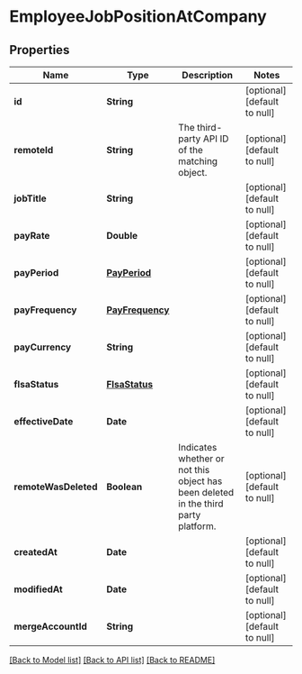# EmployeeJobPositionAtCompany
## Properties

| Name | Type | Description | Notes |
|------------ | ------------- | ------------- | -------------|
| **id** | **String** |  | [optional] [default to null] |
| **remoteId** | **String** | The third-party API ID of the matching object. | [optional] [default to null] |
| **jobTitle** | **String** |  | [optional] [default to null] |
| **payRate** | **Double** |  | [optional] [default to null] |
| **payPeriod** | [**PayPeriod**](PayPeriod.md) |  | [optional] [default to null] |
| **payFrequency** | [**PayFrequency**](PayFrequency.md) |  | [optional] [default to null] |
| **payCurrency** | **String** |  | [optional] [default to null] |
| **flsaStatus** | [**FlsaStatus**](FlsaStatus.md) |  | [optional] [default to null] |
| **effectiveDate** | **Date** |  | [optional] [default to null] |
| **remoteWasDeleted** | **Boolean** | Indicates whether or not this object has been deleted in the third party platform. | [optional] [default to null] |
| **createdAt** | **Date** |  | [optional] [default to null] |
| **modifiedAt** | **Date** |  | [optional] [default to null] |
| **mergeAccountId** | **String** |  | [optional] [default to null] |

[[Back to Model list]](../README.md#documentation-for-models) [[Back to API list]](../README.md#documentation-for-api-endpoints) [[Back to README]](../README.md)

